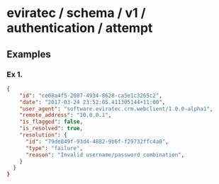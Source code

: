 # eviratec / schema / v1 / authentication / attempt

## Examples

### Ex 1.

```json
{
    "id": "ce08a4f5-2087-4934-8628-ca5e1c3265c2",
    "date": "2017-03-24 23:52:05.411305144+11:00",
    "user_agent": "software.eviratec.crm.webclient/1.0.0-alpha1",
    "remote_address": "10.0.0.1",
    "is_flagged": false,
    "is_resolved": true,
    "resolution": {
      "id": "79de849f-93d4-4882-9b6f-f29732ffc4a0",
      "type": "failure",
      "reason": "Invalid username/password combination",
    }
  }
}
```
